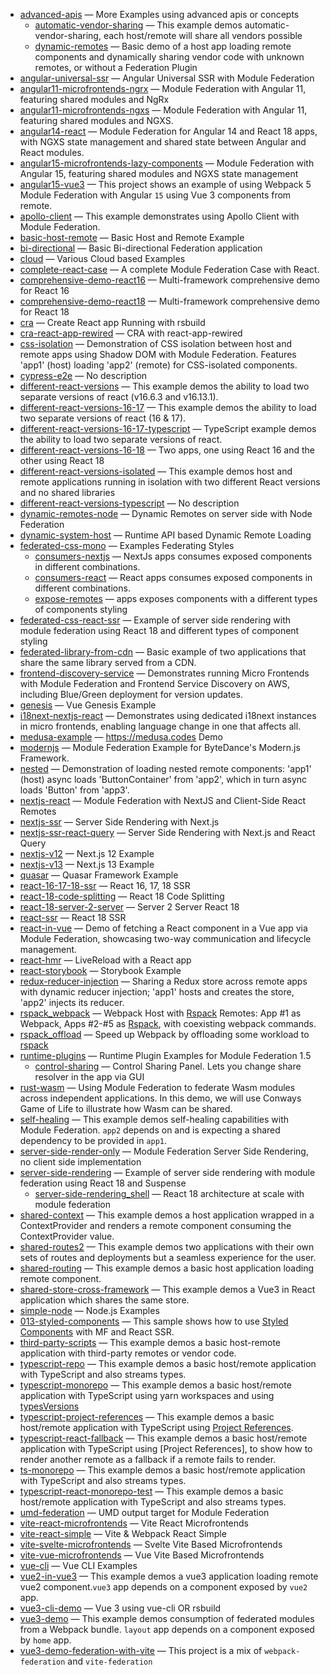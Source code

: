- [advanced-apis](advanced-api) &mdash; More Examples using advanced apis or concepts
  - [automatic-vendor-sharing](advanced-api/automatic-vendor-sharing) &mdash; This example demos automatic-vendor-sharing, each host/remote will share all vendors possible
  - [dynamic-remotes](advanced-api/dynamic-remotes) &mdash; Basic demo of a host app loading remote components and dynamically sharing vendor code with unknown remotes, or without a Federation Plugin
- [angular-universal-ssr](angular-universal-ssr) &mdash; Angular Universal SSR with Module Federation
- [angular11-microfrontends-ngrx](angular11-microfrontends-ngrx) &mdash; Module Federation with Angular 11, featuring shared modules and NgRx
- [angular11-microfrontends-ngxs](angular11-microfrontends-ngxs) &mdash; Module Federation with Angular 11, featuring shared modules and NGXS.
- [angular14-react](angular14-react) &mdash; Module Federation for Angular 14 and React 18 apps, with NGXS state management and shared state between Angular and React modules.
- [angular15-microfrontends-lazy-components](angular15-microfrontends-lazy-components) &mdash; Module Federation with Angular 15, featuring shared modules and NGXS state management
- [angular15-vue3](angular15-vue3) &mdash; This project shows an example of using Webpack 5 Module Federation with Angular `15` using Vue 3 components from remote.
- [apollo-client](apollo-client) &mdash; This example demonstrates using Apollo Client with Module Federation.
- [basic-host-remote](basic-host-remote) &mdash; Basic Host and Remote Example
- [bi-directional](bi-directional) &mdash; Basic Bi-directional Federation application
- [cloud](cloud) &mdash; Various Cloud based Examples
- [complete-react-case](complete-react-case) &mdash; A complete Module Federation Case with React.
- [comprehensive-demo-react16](comprehensive-demo-react16) &mdash; Multi-framework comprehensive demo for React 16
- [comprehensive-demo-react18](comprehensive-demo-react18) &mdash; Multi-framework comprehensive demo for React 18
- [cra](cra) &mdash; Create React app Running with rsbuild
- [cra-react-app-rewired](cra-react-app-rewired) &mdash; CRA with react-app-rewired
- [css-isolation](css-isolation) &mdash; Demonstration of CSS isolation between host and remote apps using Shadow DOM with Module Federation. Features 'app1' (host) loading 'app2' (remote) for CSS-isolated components.
- [cypress-e2e](cypress-e2e) &mdash; No description
- [different-react-versions](different-react-versions) &mdash; This example demos the ability to load two separate versions of react (v16.6.3 and v16.13.1).
- [different-react-versions-16-17](different-react-versions-16-17) &mdash; This example demos the ability to load two separate versions of react (16 & 17).
- [different-react-versions-16-17-typescript](different-react-versions-16-17-typescript) &mdash; TypeScript example demos the ability to load two separate versions of react.
- [different-react-versions-16-18](different-react-versions-16-18) &mdash; Two apps, one using React 16 and the other using React 18
- [different-react-versions-isolated](different-react-versions-isolated) &mdash; This example demos host and remote applications running in isolation with two different React versions and no shared libraries
- [different-react-versions-typescript](different-react-versions-typescript) &mdash; No description
- [dynamic-remotes-node](dynamic-remotes-node) &mdash; Dynamic Remotes on server side with Node Federation
- [dynamic-system-host](dynamic-system-host) &mdash; Runtime API based Dynamic Remote Loading
- [federated-css-mono](federated-css) &mdash; Examples Federating Styles
  - [consumers-nextjs](federated-css/consumers-nextjs) &mdash; NextJs apps consumes exposed components in different combinations.
  - [consumers-react](federated-css/consumers-react) &mdash; React apps consumes exposed components in different combinations.
  - [expose-remotes](federated-css/expose-remotes) &mdash; apps exposes components with a different types of components styling
- [federated-css-react-ssr](federated-css-react-ssr) &mdash; Example of server side rendering with module federation using React 18 and different types of component styling
- [federated-library-from-cdn](federated-library-from-cdn) &mdash; Basic example of two applications that share the same library served from a CDN.
- [frontend-discovery-service](frontend-discovery-service) &mdash; Demonstrates running Micro Frontends with Module Federation and Frontend Service Discovery on AWS, including Blue/Green deployment for version updates.
- [genesis](genesis) &mdash; Vue Genesis Example
- [i18next-nextjs-react](i18next-nextjs-react) &mdash; Demonstrates using dedicated i18next instances in micro frontends, enabling language change in one that affects all.
- [medusa-example](medusa-example) &mdash; https://medusa.codes Demo
- [modernjs](modernjs) &mdash; Module Federation Example for ByteDance's Modern.js Framework.
- [nested](nested) &mdash; Demonstration of loading nested remote components: 'app1' (host) async loads 'ButtonContainer' from 'app2', which in turn async loads 'Button' from 'app3'.
- [nextjs-react](nextjs-react) &mdash; Module Federation with NextJS and Client-Side React Remotes
- [nextjs-ssr](nextjs-ssr) &mdash; Server Side Rendering with Next.js
- [nextjs-ssr-react-query](nextjs-ssr-react-query) &mdash; Server Side Rendering with Next.js and React Query
- [nextjs-v12](nextjs-v12) &mdash; Next.js 12 Example
- [nextjs-v13](nextjs-v13) &mdash; Next.js 13 Example
- [quasar](quasar-cli-vue3-webpack-javascript) &mdash; Quasar Framework Example
- [react-16-17-18-ssr](react-16-17-18-ssr) &mdash; React 16, 17, 18 SSR
- [react-18-code-splitting](react-18-code-splitting) &mdash; React 18 Code Splitting
- [react-18-server-2-server](react-18-server-2-server) &mdash; Server 2 Server React 18
- [react-ssr](react-18-ssr) &mdash; React 18 SSR
- [react-in-vue](react-in-vue) &mdash; Demo of fetching a React component in a Vue app via Module Federation, showcasing two-way communication and lifecycle management.
- [react-hmr](react-livereload) &mdash; LiveReload with a React app
- [react-storybook](react-storybook) &mdash; Storybook Example
- [redux-reducer-injection](redux-reducer-injection) &mdash; Sharing a Redux store across remote apps with dynamic reducer injection; 'app1' hosts and creates the store, 'app2' injects its reducer.
- [rspack_webpack](rspack-webpack-interop) &mdash; Webpack Host with [Rspack](https://rspack.dev) Remotes: App #1 as Webpack, Apps #2-#5 as [Rspack](https://rspack.dev), with coexisting webpack commands.
- [rspack_offload](rspack-webpack-offload) &mdash; Speed up Webpack by offloading some workload to [rspack](https://rspack.dev)
- [runtime-plugins](runtime-plugins) &mdash; Runtime Plugin Examples for Module Federation 1.5
  - [control-sharing](runtime-plugins/control-sharing) &mdash; Control Sharing Panel. Lets you change share resolver in the app via GUI
- [rust-wasm](rust-wasm) &mdash; Using Module Federation to federate Wasm modules across independent applications. In this demo, we will use Conways Game of Life to illustrate how Wasm can be shared.
- [self-healing](self-healing) &mdash; This example demos self-healing capabilities with Module Federation. `app2` depends on and is expecting a shared dependency to be provided in `app1`.
- [server-side-render-only](server-side-render-only) &mdash; Module Federation Server Side Rendering, no client side implementation
- [server-side-rendering](server-side-rendering) &mdash; Example of server side rendering with module federation using React 18 and Suspense
  - [server-side-rendering_shell](server-side-rendering/shell) &mdash; React 18 architecture at scale with module federation
- [shared-context](shared-context) &mdash; This example demos a host application wrapped in a ContextProvider and renders a remote component consuming the ContextProvider value.
- [shared-routes2](shared-routes2) &mdash; This example demos two applications with their own sets of routes and deployments but a seamless experience for the user.
- [shared-routing](shared-routing) &mdash; This example demos a basic host application loading remote component.
- [shared-store-cross-framework](shared-store-cross-framework) &mdash; This example demos a Vue3 in React application which shares the same store.
- [simple-node](simple-node) &mdash; Node.js Examples
- [013-styled-components](styled-components) &mdash; This sample shows how to use [Styled Components](https://www.styled-components.com/) with MF and React SSR.
- [third-party-scripts](third-party-scripts) &mdash; This example demos a basic host-remote application with third-party remotes or vendor code.
- [typescript-repo](typescript) &mdash; This example demos a basic host/remote application with TypeScript and also streams types.
- [typescript-monorepo](typescript-monorepo) &mdash; This example demos a basic host/remote application with TypeScript using yarn workspaces and using [typesVersions](https://www.typescriptlang.org/docs/handbook/declaration-files/publishing.html#version-selection-with-typesversions)
- [typescript-project-references](typescript-project-references) &mdash; This example demos a basic host/remote application with TypeScript using [Project References](https://www.typescriptlang.org/docs/handbook/project-references.html).
- [typescript-react-fallback](typescript-react-fallback) &mdash; This example demos a basic host/remote application with TypeScript using [Project References], to show how to render another remote as a fallback if a remote fails to render.
- [ts-monorepo](typescript-react-monorepo) &mdash; This example demos a basic host/remote application with TypeScript and also streams types.
- [typescript-react-monorepo-test](typescript-react-monorepo-test) &mdash; This example demos a basic host/remote application with TypeScript and also streams types.
- [umd-federation](umd-federation) &mdash; UMD output target for Module Federation
- [vite-react-microfrontends](vite-react-microfrontends) &mdash; Vite React Microfrontends
- [vite-react-simple](vite-react-simple) &mdash; Vite & Webpack React Simple
- [vite-svelte-microfrontends](vite-svelte-microfrontends) &mdash; Svelte Vite Based Microfrontends
- [vite-vue-microfrontends](vite-vue-microfrontends) &mdash; Vue Vite Based Microfrontends
- [vue-cli](vue-cli) &mdash; Vue CLI Examples
- [vue2-in-vue3](vue2-in-vue3) &mdash; This example demos a vue3 application loading remote vue2 component.`vue3` app depends on a component exposed by `vue2` app.
- [vue3-cli-demo](vue3-cli-demo) &mdash; Vue 3 using vue-cli OR rsbuild
- [vue3-demo](vue3-demo) &mdash; This example demos consumption of federated modules from a Webpack bundle. `layout` app depends on a component exposed by `home` app.
- [vue3-demo-federation-with-vite](vue3-demo-federation-with-vite) &mdash; This project is a mix of `webpack-federation` and `vite-federation`
